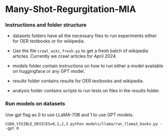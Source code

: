 # Many-Shot-Regurgitation-MIA

### Instructions and folder structure

- datasets folders have all the necessary files to run experiments either for OER textbooks or for wikipedia.

- Use the file ```crawl_wiki_fresh.py``` to get a fresh batch of wikipedia articles. Currently we crawl articles for April 2024.

- models folder contain instructions on how to run either a model available on huggingface or any GPT model.

- results folder contains results for OER textbooks and wikipedia.

- analysis folder contains scripts to run tests on files in the results folder.


### Run models on datasets

Use gpt flag as 0 to use LLaMA-70B and 1 to use GPT models.

```
CUDA_VISIBLE_DEVICES=0,1,2,3 python models/llama/run_llama3_books.py --gpt 0
```
